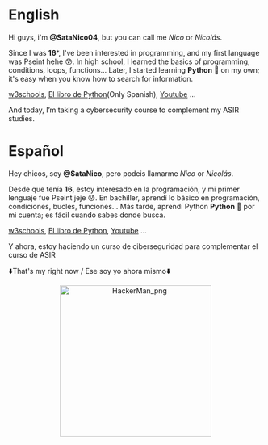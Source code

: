 # English

Hi guys, i'm **@SataNico04**, but you can call me *Nico* or *Nicolás*.

Since I was **16***, I've been interested in programming, and my first language was Pseint hehe 😰.
In high school, I learned the basics of programming, conditions, loops, functions...
Later, I started learning **Python** 🐍 on my own; it's easy when you know how to search for information.

[w3schools](https://www.w3schools.com/python/default.asp), [El libro de Python](https://ellibrodepython.com/)(Only Spanish), [Youtube](https://www.youtube.com) ...

And today, I’m taking a cybersecurity course to complement my ASIR studies.


# Español

Hey chicos, soy **@SataNico**, pero podeis llamarme *Nico* or *Nicolás*.

Desde que tenía **16**, estoy interesado en la programación, y mi primer lenguaje fue Pseint jeje 😰.
En bachiller, aprendí lo básico en programación, condiciones, bucles, funciones...
Más tarde, aprendí Python **Python** 🐍 por mi cuenta; es fácil cuando sabes donde busca.

[w3schools](https://www.w3schools.com/python/default.asp), [El libro de Python](https://ellibrodepython.com/), [Youtube](https://www.youtube.com) ...

Y ahora, estoy haciendo un curso de ciberseguridad para complementar el curso de ASIR

 ⬇️That's my right now / Ese soy yo ahora mismo⬇️

<div style="text-align: center;">
  <img src="https://github.com/user-attachments/assets/779eaa2d-fed8-4eff-8280-592e80ccf0ab" alt="HackerMan_png" width="300">
</div>
